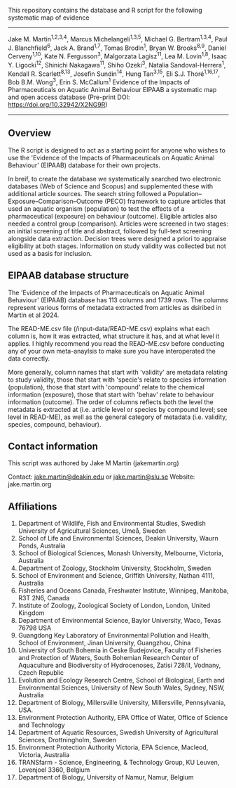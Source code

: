 This repository contains the database and R script for the following systematic map of evidence

---

Jake M. Martin<sup>1,2,3,4</sup>, Marcus Michelangeli<sup>1,3,5</sup>, Michael G. Bertram<sup>1,3,4</sup>, Paul J. Blanchfield<sup>6</sup>, Jack A. Brand<sup>1,7</sup>, Tomas Brodin<sup>1</sup>, Bryan W. Brooks<sup>8,9</sup>, Daniel Cerveny<sup>1,10</sup>, Kate N. Fergusson<sup>3</sup>, Malgorzata Lagisz<sup>11</sup>, Lea M. Lovin<sup>1,8</sup>, Isaac Y. Ligocki<sup>12</sup>, Shinichi Nakagawa<sup>11</sup>, Shiho Ozeki<sup>3</sup>, Natalia Sandoval-Herrera<sup>1</sup>, Kendall R. Scarlett<sup>8,13</sup>, Josefin Sundin<sup>14</sup>, Hung Tan<sup>3,15</sup>, Eli S.J. Thoré<sup>1,16,17</sup>, Bob B.M. Wong<sup>3</sup>, Erin S. McCallum<sup>1</sup> Evidence of the Impacts of Pharmaceuticals on Aquatic Animal Behaviour EIPAAB a systematic map and open access database (Pre-print DOI: https://doi.org/10.32942/X2NG9R)

---

## Overview

The R script is designed to act as a starting point for anyone who wishes to use the 'Evidence of the Impacts of Pharmaceuticals on Aquatic  Animal Behaviour' (EIPAAB) database for their own projects. 

In breif, to create the database we systematically searched two electronic databases (Web of Science and Scopus) and supplemented these with additional article sources. The search string followed a Population–Exposure–Comparison–Outcome (PECO) framework to capture articles that used an aquatic organism (population) to test the effects of a pharmaceutical (exposure) on behaviour (outcome). Eligible articles also needed a control group (comparison). Articles were screened in two stages: an initial screening of title and abstract, followed by full-text screening alongside data extraction. Decision trees were designed a priori to appraise eligibility at both stages. Information on study validity was collected but not used as a basis for inclusion.

## EIPAAB database structure
The 'Evidence of the Impacts of Pharmaceuticals on Aquatic  Animal Behaviour' (EIPAAB) database has 113 columns and 1739 rows. The columns represent various forms of metadata extracted from articles as dsiribed in Martin et al 2024.

The READ-ME.csv file (/input-data/READ-ME.csv) explains what each column is, how it was extracted, what structure it has, and at what level it applies. I highly recommend you read the READ-ME.csv before conducting any of your own meta-anaylsis to make sure you have interoperated the data correctly.

More generally, column names that start with 'validity' are metadata relating to study validity, those that start with 'specie's relate to species information (population), those that start with 'compound' relate to the chemical information (exposure), those that start with 'behav' relate to behaviour information (outcome). The order of columns reflects both the level the metadata is extracted at (i.e. article level or species by compound level; see level in READ-ME), as well as the general category of metadata (i.e. validity, species, compound, behaviour).

## Contact information
This script was authored by Jake M Martin (jakemartin.org)

Contact: jake.martin@deakin.edu or jake.martin@slu.se
Website: jake.martin.org

## Affiliations
1. Department of Wildlife, Fish and Environmental Studies, Swedish University of Agricultural Sciences, Umeå, Sweden
2. School of Life and Environmental Sciences, Deakin University, Waurn Ponds, Australia
3. School of Biological Sciences, Monash University, Melbourne, Victoria, Australia
4. Department of Zoology, Stockholm University, Stockholm, Sweden
5. School of Environment and Science, Griffith University, Nathan 4111, Australia
6. Fisheries and Oceans Canada, Freshwater Institute, Winnipeg, Manitoba, R3T 2N6, Canada
7. Institute of Zoology, Zoological Society of London, London, United Kingdom
8. Department of Environmental Science, Baylor University, Waco, Texas 76798 USA
9. Guangdong Key Laboratory of Environmental Pollution and Health, School of Environment, Jinan University, Guangzhou, China
10. University of South Bohemia in Ceske Budejovice, Faculty of Fisheries and Protection of Waters, South Bohemian Research Center of Aquaculture and Biodiversity of Hydrocenoses, Zatisi 728/II, Vodnany, Czech Republic
11. Evolution and Ecology Research Centre, School of Biological, Earth and Environmental Sciences, University of New South Wales, Sydney, NSW, Australia
12. Department of Biology, Millersville University, Millersville, Pennsylvania, USA.
13. Environment Protection Authority, EPA Office of Water, Office of Science and Technology
14. Department of Aquatic Resources, Swedish University of Agricultural Sciences, Drottningholm, Sweden
15. Environment Protection Authority Victoria, EPA Science, Macleod, Victoria, Australia
16. TRANSfarm - Science, Engineering, & Technology Group, KU Leuven, Lovenjoel 3360, Belgium
17. Department of Biology, University of Namur, Namur, Belgium
